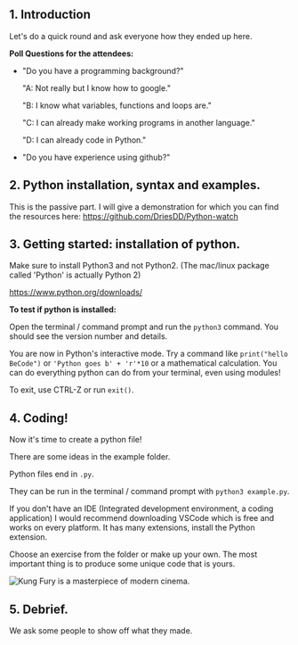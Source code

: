 ## 1. Introduction

Let's do a quick round and ask everyone how they ended up here.

**Poll Questions for the attendees:**

+ "Do you have a programming background?"

    "A: Not really but I know how to google."

    "B: I know what variables, functions and loops are."

    "C: I can already make working programs in another language."

    "D: I can already code in Python."

+ "Do you have experience using github?"

## 2. Python installation, syntax and examples. ##

This is the passive part. I will give a demonstration for which you can find the resources here: https://github.com/DriesDD/Python-watch

## 3. Getting started: installation of python. ##

Make sure to install Python3 and not Python2. (The mac/linux package called 'Python' is actually Python 2)

https://www.python.org/downloads/

**To test if python is installed:**

Open the terminal / command prompt and run the `python3` command. You should see the version number and details. 

You are now in Python's interactive mode. Try a command like `print("hello BeCode")` or `'Python goes b' + 'r'*10` or a mathematical calculation. You can do everything python can do from your terminal, even using modules!

To exit, use CTRL-Z or run `exit()`.

## 4. Coding!

Now it's time to create a python file!

There are some ideas in the example folder.

Python files end in `.py`.

They can be run in the terminal / command prompt with `python3 example.py`.

If you don't have an IDE (Integrated development environment, a coding application) I would recommend downloading VSCode which is free and works on every platform.
It has many extensions, install the Python extension.

Choose an exercise from the folder or make up your own. The most important thing is to produce some unique code that is yours.

![Kung Fury is a masterpiece of modern cinema.](https://media.giphy.com/media/LcfBYS8BKhCvK/giphy.gif)

## 5. Debrief.

We ask some people to show off what they made.

